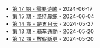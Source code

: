 * [第 17 期 - 需要诗歌](https://thatdog.cn/posts/17-需要诗歌) - 2024-06-17
* [第 15 期 - 坚持晨练](https://thatdog.cn/posts/15-坚持晨练) - 2024-06-04
* [第 14 期 - 是五月天](https://thatdog.cn/posts/14-是五月天) - 2024-05-27
* [第 13 期 - 骑车通勤](https://thatdog.cn/posts/13-骑车通勤) - 2024-05-20
* [第 12 期 - 放假断更](https://thatdog.cn/posts/12-放假断更) - 2024-05-20
